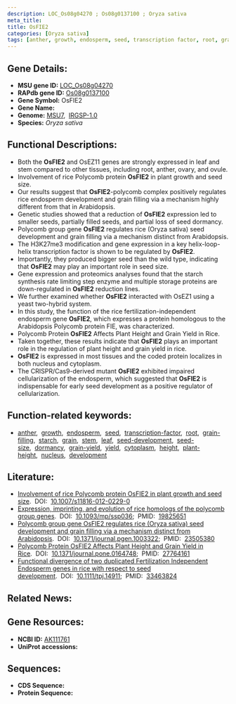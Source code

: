 ```yaml
---
description: LOC_Os08g04270 ; Os08g0137100 ; Oryza sativa
meta_title:
title: OsFIE2
categories: [Oryza sativa]
tags: [anther, growth, endosperm, seed, transcription factor, root, grain filling, starch, grain, stem, leaf, seed development, seed size, dormancy, grain yield, yield, cytoplasm, height, plant height, nucleus, development]
---
```


## Gene Details:
- **MSU gene ID:** [LOC_Os08g04270](http://rice.uga.edu/cgi-bin/ORF_infopage.cgi?orf=LOC_Os08g04270)  
- **RAPdb gene ID:** [Os08g0137100](https://rapdb.dna.affrc.go.jp/locus/?name=Os08g0137100)  
- **Gene Symbol:** OsFIE2
- **Gene Name:**
- **Genome:**  [MSU7](http://rice.uga.edu/),&nbsp;&nbsp;[IRGSP-1.0](https://rapdb.dna.affrc.go.jp/download/irgsp1.html)
- **Species:** *Oryza sativa*

## Functional Descriptions:
   - Both the **OsFIE2** and OsEZ11 genes are strongly expressed in leaf and stem compared to other tissues, including root, anther, ovary, and ovule.
   - Involvement of rice Polycomb protein **OsFIE2** in plant growth and seed size.
   - Our results suggest that **OsFIE2**-polycomb complex positively regulates rice endosperm development and grain filling via a mechanism highly different from that in Arabidopsis.
   - Genetic studies showed that a reduction of **OsFIE2** expression led to smaller seeds, partially filled seeds, and partial loss of seed dormancy.
   - Polycomb group gene **OsFIE2** regulates rice (Oryza sativa) seed development and grain filling via a mechanism distinct from Arabidopsis.
   - The H3K27me3 modification and gene expression in a key helix-loop-helix transcription factor is shown to be regulated by **OsFIE2**.
   - Importantly, they produced bigger seed than the wild type, indicating that **OsFIE2** may play an important role in seed size.
   - Gene expression and proteomics analyses found that the starch synthesis rate limiting step enzyme and multiple storage proteins are down-regulated in **OsFIE2** reduction lines.
   - We further examined whether **OsFIE2** interacted with OsEZ1 using a yeast two-hybrid system.
   - In this study, the function of the rice fertilization-independent endosperm gene **OsFIE2**, which expresses a protein homologous to the Arabidopsis Polycomb protein FIE, was characterized.
   - Polycomb Protein **OsFIE2** Affects Plant Height and Grain Yield in Rice.
   - Taken together, these results indicate that **OsFIE2** plays an important role in the regulation of plant height and grain yield in rice.
   - **OsFIE2** is expressed in most tissues and the coded protein localizes in both nucleus and cytoplasm.
   - The CRISPR/Cas9-derived mutant **OsFIE2** exhibited impaired cellularization of the endosperm, which suggested that **OsFIE2** is indispensable for early seed development as a positive regulator of cellularization.

## Function-related keywords:
   - [anther](/tags/anther/),&nbsp;&nbsp;[growth](/tags/growth/),&nbsp;&nbsp;[endosperm](/tags/endosperm/),&nbsp;&nbsp;[seed](/tags/seed/),&nbsp;&nbsp;[transcription-factor](/tags/transcription-factor/),&nbsp;&nbsp;[root](/tags/root/),&nbsp;&nbsp;[grain-filling](/tags/grain-filling/),&nbsp;&nbsp;[starch](/tags/starch/),&nbsp;&nbsp;[grain](/tags/grain/),&nbsp;&nbsp;[stem](/tags/stem/),&nbsp;&nbsp;[leaf](/tags/leaf/),&nbsp;&nbsp;[seed-development](/tags/seed-development/),&nbsp;&nbsp;[seed-size](/tags/seed-size/),&nbsp;&nbsp;[dormancy](/tags/dormancy/),&nbsp;&nbsp;[grain-yield](/tags/grain-yield/),&nbsp;&nbsp;[yield](/tags/yield/),&nbsp;&nbsp;[cytoplasm](/tags/cytoplasm/),&nbsp;&nbsp;[height](/tags/height/),&nbsp;&nbsp;[plant-height](/tags/plant-height/),&nbsp;&nbsp;[nucleus](/tags/nucleus/),&nbsp;&nbsp;[development](/tags/development/)

## Literature:
   - [Involvement of rice Polycomb protein OsFIE2 in plant growth and seed size](https://www.doi.org/10.1007/s11816-012-0229-0).&nbsp;&nbsp;DOI:&nbsp;&nbsp;[10.1007/s11816-012-0229-0](https://www.doi.org/10.1007/s11816-012-0229-0)
   - [Expression, imprinting, and evolution of rice homologs of the polycomb group genes](https://www.doi.org/10.1093/mp/ssp036).&nbsp;&nbsp;DOI:&nbsp;&nbsp;[10.1093/mp/ssp036](https://www.doi.org/10.1093/mp/ssp036);&nbsp;&nbsp;PMID:&nbsp;&nbsp;[19825651](https://pubmed.ncbi.nlm.nih.gov/19825651/)
   - [Polycomb group gene OsFIE2 regulates rice (Oryza sativa) seed development and grain filling via a mechanism distinct from Arabidopsis](https://www.doi.org/10.1371/journal.pgen.1003322).&nbsp;&nbsp;DOI:&nbsp;&nbsp;[10.1371/journal.pgen.1003322](https://www.doi.org/10.1371/journal.pgen.1003322);&nbsp;&nbsp;PMID:&nbsp;&nbsp;[23505380](https://pubmed.ncbi.nlm.nih.gov/23505380/)
   - [Polycomb Protein OsFIE2 Affects Plant Height and Grain Yield in Rice](https://www.doi.org/10.1371/journal.pone.0164748).&nbsp;&nbsp;DOI:&nbsp;&nbsp;[10.1371/journal.pone.0164748](https://www.doi.org/10.1371/journal.pone.0164748);&nbsp;&nbsp;PMID:&nbsp;&nbsp;[27764161](https://pubmed.ncbi.nlm.nih.gov/27764161/)
   - [Functional divergence of two duplicated Fertilization Independent Endosperm genes in rice with respect to seed development](https://www.doi.org/10.1111/tpj.14911).&nbsp;&nbsp;DOI:&nbsp;&nbsp;[10.1111/tpj.14911](https://www.doi.org/10.1111/tpj.14911);&nbsp;&nbsp;PMID:&nbsp;&nbsp;[33463824](https://pubmed.ncbi.nlm.nih.gov/33463824/)

## Related News:

## Gene Resources:
- **NCBI ID:**  [AK111761](http://www.ncbi.nlm.nih.gov/nuccore/AK111761)
- **UniProt accessions:** [](https://www.uniprot.org/uniprotkb//entry)

## Sequences:
- **CDS Sequence:**
- **Protein Sequence:**
